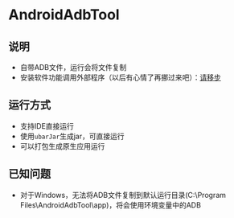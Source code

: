 # AndroidAdbTool

## 说明
* 自带ADB文件，运行会将文件复制
* 安装软件功能调用外部程序（以后有心情了再挪过来吧）：[请移步](https://github.com/encyclist/ApkInstaller)

## 运行方式
* 支持IDE直接运行
* 使用`ubarJar`生成jar，可直接运行
* 可以打包生成原生应用运行

## 已知问题
* 对于Windows，无法将ADB文件复制到默认运行目录(C:\Program Files\AndroidAdbTool\app)，将会使用环境变量中的ADB